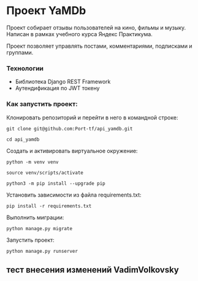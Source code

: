 # Проект YaMDb
Проект собирает отзывы пользователей на кино, фильмы и музыку. Написан в рамках учебного курса Яндекс Практикума.

Проект позволяет управлять постами, комментариями, подписками и группами.

### Технологии
- Библиотека Django REST Framework
- Аутендификация по JWT токену

### Как запустить проект:

Клонировать репозиторий и перейти в него в командной строке:

```
git clone git@github.com:Port-tf/api_yamdb.git
```

```
cd api_yamdb
```

Cоздать и активировать виртуальное окружение:

```
python -m venv venv
```

```
source venv/scripts/activate
```

```
python3 -m pip install --upgrade pip
```

Установить зависимости из файла requirements.txt:

```
pip install -r requirements.txt
```

Выполнить миграции:

```
python manage.py migrate
```

Запустить проект:

```
python manage.py runserver
```


## тест внесения изменений VadimVolkovsky